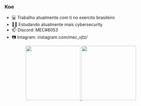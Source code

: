 ### Koe

- 💻 Trabalho atualmente com ti no exercito brasileiro
- ✍🏼 Estudando atualmente mais cybersecurity
- 📫 Discord: MEC#8053
- 📷 Intagram: instagram.com/mec_vjtz/

<div align="center">
  <a href="https://github.com/mecbds">
  <img height="180em" src="https://github-readme-stats.vercel.app/api?username=mecbds&show_icons=true&theme=dracula&include_all_commits=true&count_private=true"/>
  <img height="180em" src="https://github-readme-stats.vercel.app/api/top-langs/?username=mecbds&layout=compact&langs_count=7&theme=dracula"/>
</div>
  
